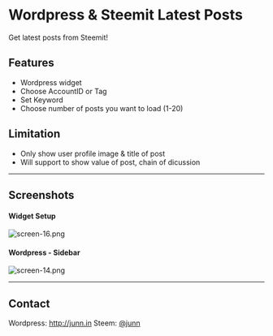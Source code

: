 # Wordpress & Steemit Latest Posts
Get latest posts from Steemit!

## Features
- Wordpress widget
- Choose AccountID or Tag
- Set Keyword
- Choose number of posts you want to load (1-20)

## Limitation
- Only show user profile image & title of post
- Will support to show value of post, chain of dicussion

<hr>

## Screenshots

#### Widget Setup
![screen-16.png](http://junn.in/wp-content/uploads/2017/07/screen-16.png)

#### Wordpress - Sidebar
![screen-14.png](http://junn.in/wp-content/uploads/2017/07/screen-14.png)

<hr>

## Contact
Wordpress: http://junn.in
Steem: [@junn](https://steemit.com/@junn)